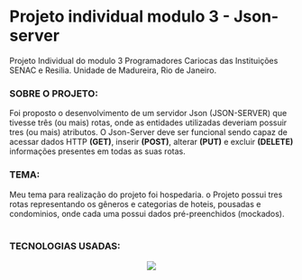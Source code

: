 # Projeto individual modulo 3 - Json-server
<p> Projeto Individual do modulo 3 Programadores Cariocas das Instituições SENAC e Resilia. Unidade de Madureira, Rio de Janeiro.</p>

### SOBRE O PROJETO:
<p> Foi proposto o desenvolvimento de um servidor Json (JSON-SERVER) que tivesse três (ou mais) rotas, onde as entidades utilizadas deveriam possuir tres (ou mais) atributos. O Json-Server deve ser funcional sendo capaz de acessar dados HTTP <b>(GET)</b>, inserir <b>(POST)</b>, alterar <b>(PUT)</b> e excluir <b>(DELETE)</b> informações presentes em todas as suas rotas. </p>

### TEMA:
<p> Meu tema para realização do projeto foi hospedaria. o Projeto possui tres rotas representando os gêneros e categorias de hoteis, pousadas e condominios, onde cada uma possui dados pré-preenchidos (mockados). <br><br>

### TECNOLOGIAS USADAS:
<div align="center" style="display: inline_block">
<img align="center" src="https://img.shields.io/badge/JavaScript-F7DF1E?style=for-the-badge&logo=javascript&logoColor=black">
</div>

